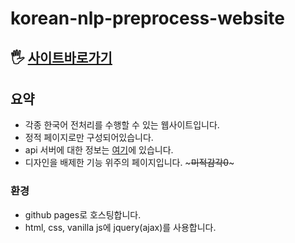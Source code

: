 # korean-nlp-preprocess-website

## 🖐 [사이트바로가기]

## 요약
- 각종 한국어 전처리를 수행할 수 있는 웹사이트입니다.
- 정적 페이지로만 구성되어있습니다.
- api 서버에 대한 정보는 [여기]에 있습니다.
- 디자인을 배제한 기능 위주의 페이지입니다. ~~~미적감각0~~~

### 환경
- github pages로 호스팅합니다.
- html, css, vanilla js에 jquery(ajax)를 사용합니다.


[사이트바로가기]: https://skaghzz.github.io/korean-nlp-preprocess-website/
[여기]: https://github.com/skaghzz/korean-nlp-preprocess-api-server.git